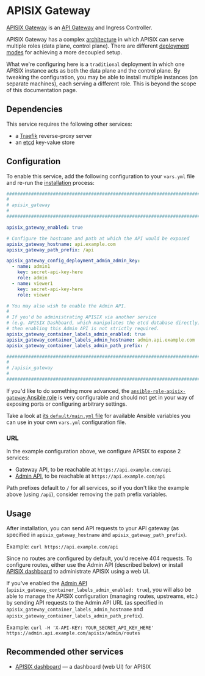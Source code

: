 <!--
SPDX-FileCopyrightText: 2024 Slavi Pantaleev

SPDX-License-Identifier: AGPL-3.0-or-later
-->

# APISIX Gateway

[APISIX Gateway](https://apisix.apache.org/docs/apisix/getting-started/README/) is an [API Gateway](https://apisix.apache.org/docs/apisix/terminology/api-gateway/) and Ingress Controller.

APISIX Gateway has a complex [architecture](https://apisix.apache.org/docs/apisix/architecture-design/apisix/) in which APISIX can serve multiple roles (data plane, control plane). There are different [deployment modes](https://apisix.apache.org/docs/apisix/deployment-modes/) for achieving a more decoupled setup.

What we're configuring here is a `traditional` deployment in which one APISIX instance acts as both the data plane and the control plane.
By tweaking the configuration, you may be able to install multiple instances (on separate machines), each serving a different role. This is beyond the scope of this documentation page.


## Dependencies

This service requires the following other services:

- a [Traefik](traefik.md) reverse-proxy server
- an [etcd](etcd.md) key-value store


## Configuration

To enable this service, add the following configuration to your `vars.yml` file and re-run the [installation](../installing.md) process:

```yaml
########################################################################
#                                                                      #
# apisix_gateway                                                       #
#                                                                      #
########################################################################

apisix_gateway_enabled: true

# Configure the hostname and path at which the API would be exposed
apisix_gateway_hostname: api.example.com
apisix_gateway_path_prefix: /api

apisix_gateway_config_deployment_admin_admin_key:
  - name: admin1
    key: secret-api-key-here
    role: admin
  - name: viewer1
    key: secret-api-key-here
    role: viewer

# You may also wish to enable the Admin API.
#
# If you'd be administrating APISIX via another service
# (e.g. APISIX Dashboard, which manipulates the etcd database directly),
# then enabling this Admin API is not strictly required.
apisix_gateway_container_labels_admin_enabled: true
apisix_gateway_container_labels_admin_hostname: admin.api.example.com
apisix_gateway_container_labels_admin_path_prefix: /

########################################################################
#                                                                      #
# /apisix_gateway                                                      #
#                                                                      #
########################################################################
```

If you'd like to do something more advanced, the [`ansible-role-apisix-gateway` Ansible role](https://github.com/mother-of-all-self-hosting/ansible-role-apisix-gateway) is very configurable and should not get in your way of exposing ports or configuring arbitrary settings.

Take a look at [its `default/main.yml` file](https://github.com/mother-of-all-self-hosting/ansible-role-apisix-gateway/blob/main/defaults/main.yml) for available Ansible variables you can use in your own `vars.yml` configuration file.

### URL

In the example configuration above, we configure APISIX to expose 2 services:

- Gateway API, to be reachable at `https://api.example.com/api`
- [Admin API](https://apisix.apache.org/docs/apisix/admin-api/), to be reachable at `https://api.example.com/api`

Path prefixes default to `/` for all services, so if you don't like the example above (using `/api`), consider removing the path prefix variables.

## Usage

After installation, you can send API requests to your API gateway (as specified in `apisix_gateway_hostname` and `apisix_gateway_path_prefix`).

Example: `curl https://api.example.com/api`

Since no routes are configured by default, you'd receive 404 requests. To configure routes, either use the Admin API (described below) or install [APISIX dashboard](apisix-dashboard.md) to administrate APISIX using a web UI.

If you've enabled the [Admin API](https://apisix.apache.org/docs/apisix/admin-api/) (`apisix_gateway_container_labels_admin_enabled: true`), you will also be able to manage the APISIX configuration (managing routes, upstreams, etc.) by sending API requests to the Admin API URL (as specified in `apisix_gateway_container_labels_admin_hostname` and `apisix_gateway_container_labels_admin_path_prefix`).

Example: `curl -H 'X-API-KEY: YOUR_SECRET_API_KEY_HERE' https://admin.api.example.com/apisix/admin/routes`

## Recommended other services

- [APISIX dashboard](apisix-dashboard.md) — a dashboard (web UI) for APISIX
